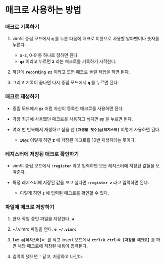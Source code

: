 # 매크로 사용하는 방법
### 매크로 기록하기
1. vim의 중립 모드에서 **`q`** 를 누른 다음에 매크로 이름으로 사용할 알파벳이나 숫자를 누른다.
    - a-z, 0-9 중 하나로 정하면 된다.
    - **`qz`** 이라고 누르면 **z** 라는 매크로를 기록하기 시작한다.

2. 하단에 **`recording @z`** 이라고 뜨면 매크로 돌릴 작업을 하면 된다.
3. 그리고 기록이 끝나면 다시 중립 모드에서 **`q`** 를 누르면 된다.

### 매크로 재생하기
- 중립 모드에서 **`@z`** 처럼 자신이 등록한 매크로를 사용하면 된다.

- 가장 최근에 사용했던 매크로를 사용하고 싶다면 **`@@`** 을 누르면 된다.

- 여러 번 반복해서 재생하고 싶을 땐 **`[재생할 횟수]@[레지스터]`** 이렇게 사용하면 된다.
    - **`10@z`** 이렇게 하면 **z** 에 저장된 매크로를 10번 재생하라는 뜻이다.

### 레지스터에 저장된 매크로 확인하기
- vim의 중립 모드에서 **`:register`** 라고 입력하면 모든 레지스터에 저장된 값들을 보여준다.

- 특정 레지스터에 저장된 값을 보고 싶다면 **`:register z`** 라고 입력하면 된다.
    - 이렇게 하면 **`z`** 에 입력된 매크로를 확인할 수 있다.

### 파일에 매크로 저장하기
1. 현재 작업 중인 파일을 저장한다. **`w`**

2. ~/.vimrc 파일을 연다. **`e ~/.vimrc`**

3. **`let @[레지스터]='`** 를 적고 insert 모드에서 **`ctrl+R ctrl+R [저장할 매크로]`** 를 하면 해당 매크로에 저장된 내용이 입력된다.

4. 입력이 됐으면 **`'`** 닫고, 저장하고 나간다.

